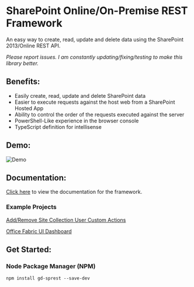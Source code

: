 # SharePoint Online/On-Premise REST Framework
An easy way to create, read, update and delete data using the SharePoint 2013/Online REST API.

*Please report issues. I am constantly updating/fixing/testing to make this library better.*

## Benefits:
* Easily create, read, update and delete SharePoint data
* Easier to execute requests against the host web from a SharePoint Hosted App
* Ability to control the order of the requests executed against the server
* PowerShell-Like experience in the browser console
* TypeScript definition for intellisense

## Demo:
![Demo](https://raw.githubusercontent.com/gunjandatta/sprest/master/images/demo.gif)

## Documentation:
[Click here](https://github.com/gunjandatta/sprest/wiki) to view the documentation for the framework.

### Example Projects
[Add/Remove Site Collection User Custom Actions](https://github.com/gunjandatta/sprest-sitecustomactions)

[Office Fabric UI Dashboard](https://github.com/gunjandatta/sprest-list)

## Get Started:
### Node Package Manager (NPM)
```
npm install gd-sprest --save-dev
```
